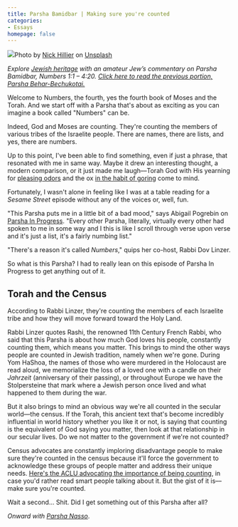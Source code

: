 ```yaml
---
title: Parsha Bamidbar | Making sure you're counted
categories:
- Essays
homepage: false
---
```

![](https://i2.wp.com/withoutapath.com/wp-content/uploads/2020/05/nick-hillier-yD5rv8_WzxA-unsplash-scaled.jpg?fit=1024%2C683&ssl=1)Photo by [Nick Hillier](https://unsplash.com/@nhillier?utm_source=unsplash&utm_medium=referral&utm_content=creditCopyText) on [Unsplash](https://unsplash.com/s/photos/numbers?utm_source=unsplash&utm_medium=referral&utm_content=creditCopyText)

_Explore [Jewish heritage](https://withoutapath.com/jewish-heritage/) with an amateur Jew’s commentary on Parsha Bamidbar, Numbers 1:1 – 4:20. [Click here to read the previous portion, Parsha Behar-Bechukotai.](https://withoutapath.com/parsha-behar-bechukotai/)_

Welcome to Numbers, the fourth, yes the fourth book of Moses and the Torah. And we start off with a Parsha that's about as exciting as you can imagine a book called "Numbers" can be.

Indeed, God and Moses are counting. They're counting the members of various tribes of the Israelite people. There are names, there are lists, and yes, there are numbers.
<!-- more -->

Up to this point, I've been able to find something, even if just a phrase, that resonated with me in same way. Maybe it drew an interesting thought, a modern comparison, or it just made me laugh––Torah God with His yearning for [pleasing odors](https://withoutapath.com/parsha-vayikra/) and the ox [in the habit of goring](https://withoutapath.com/parsha-mishpatim/) come to mind.

Fortunately, I wasn't alone in feeling like I was at a table reading for a _Sesame Street_ episode without any of the voices or, well, fun.

"This Parsha puts me in a little bit of a bad mood," says Abigail Pogrebin on [Parsha In Progress](https://www.tabletmag.com/podcasts/parsha-in-progress/parsha-in-progress-episode-44-bamidbar). "Every other Parsha, literally, virtually every other had spoken to me in some way and I this is like I scroll through verse upon verse and it's just a list, it's a fairly numbing list." 

"There's a reason it's called _Numbers_," quips her co-host, Rabbi Dov Linzer.

So what is this Parsha? I had to really lean on this episode of Parsha In Progress to get anything out of it.

## Torah and the Census

According to Rabbi Linzer, they're counting the members of each Israelite tribe and how they will move forward toward the Holy Land.

Rabbi Linzer quotes Rashi, the renowned 11th Century French Rabbi, who said that this Parsha is about how much God loves his people, constantly counting them, which means you matter. This brings to mind the other ways people are counted in Jewish tradition, namely when we're gone. During Yom HaShoa, the names of those who were murdered in the Holocaust are read aloud, we memorialize the loss of a loved one with a candle on their _Jahrzeit_ (anniversary of their passing), or throughout Europe we have the Stolpersteine that mark where a Jewish person once lived and what happened to them during the war.

But it also brings to mind an obvious way we're all counted in the secular world––the census. If the Torah, this ancient text that's become incredibly influential in world history whether you like it or not, is saying that counting is the equivalent of God saying you matter, then look at that relationship in our secular lives. Do we not matter to the government if we're not counted?

Census advocates are constantly imploring disadvantage people to make sure they're counted in the census because it'll force the government to acknowledge these groups of people matter and address their unique needs. [Here's the ACLU advocating the importance of being counting](https://www.aclu.org/news/voting-rights/everyone-must-be-counted-in-the-2020-census/), in case you'd rather read smart people talking about it. But the gist of it is––make sure you're counted.

Wait a second... Shit. Did I get something out of this Parsha after all?

_Onward with [Parsha Nasso](https://withoutapath.com/parsha-nasso/)_.
